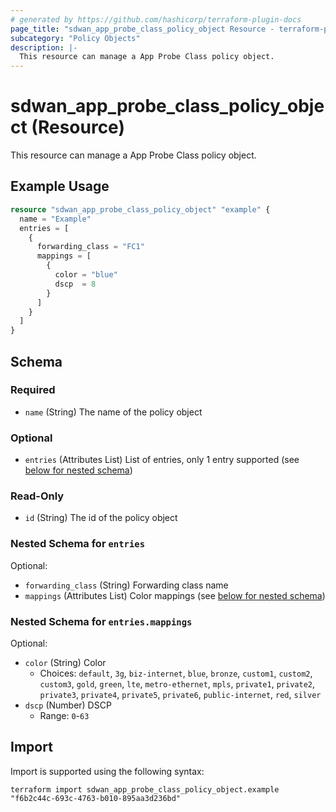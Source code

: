 ```yaml
---
# generated by https://github.com/hashicorp/terraform-plugin-docs
page_title: "sdwan_app_probe_class_policy_object Resource - terraform-provider-sdwan"
subcategory: "Policy Objects"
description: |-
  This resource can manage a App Probe Class policy object.
---
```


# sdwan_app_probe_class_policy_object (Resource)

This resource can manage a App Probe Class policy object.

## Example Usage

```terraform
resource "sdwan_app_probe_class_policy_object" "example" {
  name = "Example"
  entries = [
    {
      forwarding_class = "FC1"
      mappings = [
        {
          color = "blue"
          dscp  = 8
        }
      ]
    }
  ]
}
```

<!-- schema generated by tfplugindocs -->
## Schema

### Required

- `name` (String) The name of the policy object

### Optional

- `entries` (Attributes List) List of entries, only 1 entry supported (see [below for nested schema](#nestedatt--entries))

### Read-Only

- `id` (String) The id of the policy object

<a id="nestedatt--entries"></a>
### Nested Schema for `entries`

Optional:

- `forwarding_class` (String) Forwarding class name
- `mappings` (Attributes List) Color mappings (see [below for nested schema](#nestedatt--entries--mappings))

<a id="nestedatt--entries--mappings"></a>
### Nested Schema for `entries.mappings`

Optional:

- `color` (String) Color
  - Choices: `default`, `3g`, `biz-internet`, `blue`, `bronze`, `custom1`, `custom2`, `custom3`, `gold`, `green`, `lte`, `metro-ethernet`, `mpls`, `private1`, `private2`, `private3`, `private4`, `private5`, `private6`, `public-internet`, `red`, `silver`
- `dscp` (Number) DSCP
  - Range: `0`-`63`

## Import

Import is supported using the following syntax:

```shell
terraform import sdwan_app_probe_class_policy_object.example "f6b2c44c-693c-4763-b010-895aa3d236bd"
```
